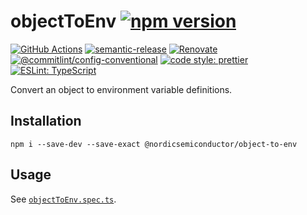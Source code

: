 # objectToEnv [![npm version](https://img.shields.io/npm/v/@nordicsemiconductor/object-to-env.svg)](https://www.npmjs.com/package/@nordicsemiconductor/object-to-env)

[![GitHub Actions](https://github.com/bifravst/object-to-env/workflows/Test%20and%20Release/badge.svg)](https://github.com/bifravst/object-to-env/actions)
[![semantic-release](https://img.shields.io/badge/%20%20%F0%9F%93%A6%F0%9F%9A%80-semantic--release-e10079.svg)](https://github.com/semantic-release/semantic-release)
[![Renovate](https://img.shields.io/badge/renovate-enabled-brightgreen.svg)](https://renovatebot.com)
[![@commitlint/config-conventional](https://img.shields.io/badge/%40commitlint-config--conventional-brightgreen)](https://github.com/conventional-changelog/commitlint/tree/master/@commitlint/config-conventional)
[![code style: prettier](https://img.shields.io/badge/code_style-prettier-ff69b4.svg)](https://github.com/prettier/prettier/)
[![ESLint: TypeScript](https://img.shields.io/badge/ESLint-TypeScript-blue.svg)](https://github.com/typescript-eslint/typescript-eslint)

Convert an object to environment variable definitions.

## Installation

    npm i --save-dev --save-exact @nordicsemiconductor/object-to-env

## Usage

See [`objectToEnv.spec.ts`](./src/objectToEnv.spec.ts).
